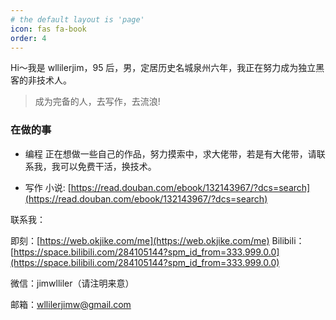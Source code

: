 ```yaml
---
# the default layout is 'page'
icon: fas fa-book
order: 4
---
```


Hi～我是 wllilerjim，95 后，男，定居历史名城泉州六年，我正在努力成为独立黑客的非技术人。

> 成为完备的人，去写作，去流浪!

### [](#在做的事 "在做的事")在做的事

*   编程
正在想做一些自己的作品，努力摸索中，求大佬带，若是有大佬带，请联系我，我可以免费干活，换技术。

*   写作 
小说: [https://read.douban.com/ebook/132143967/?dcs=search](https://read.douban.com/ebook/132143967/?dcs=search)

联系我：

即刻：[https://web.okjike.com/me](https://web.okjike.com/me)
Bilibili：[https://space.bilibili.com/284105144?spm_id_from=333.999.0.0](https://space.bilibili.com/284105144?spm_id_from=333.999.0.0)


微信：jimwlliler（请注明来意）

邮箱：[&#x77;&#x6c;&#x6c;&#x69;&#108;&#101;&#114;&#x6a;&#105;&#109;&#x77;&#64;&#103;&#x6d;&#97;&#105;&#108;&#x2e;&#x63;&#x6f;&#x6d;](mailto:&#x77;&#x6c;&#x6c;&#x69;&#108;&#101;&#114;&#x6a;&#105;&#109;&#x77;&#64;&#103;&#x6d;&#97;&#105;&#108;&#x2e;&#x63;&#x6f;&#x6d;)


